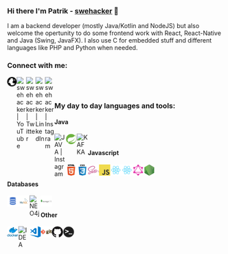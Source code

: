 ### Hi there I'm Patrik - [swehacker][website] 👋

I am a backend developer (mostly Java/Kotlin and NodeJS) but also welcome the opertunity to do some frontend work with React, React-Native and Java (Swing, JavaFX).
I also use C for embedded stuff and different languages like PHP and Python when needed.

### Connect with me:

[<img align="left" alt="swehacker.com" width="22px" src="https://raw.githubusercontent.com/iconic/open-iconic/master/svg/globe.svg" />][website]
[<img align="left" alt="swehacker | YouTube" width="22px" src="https://cdn.jsdelivr.net/npm/simple-icons@v3/icons/youtube.svg" />][youtube]
[<img align="left" alt="swehacker | Twitter" width="22px" src="https://cdn.jsdelivr.net/npm/simple-icons@v3/icons/twitter.svg" />][twitter]
[<img align="left" alt="swehacker | LinkedIn" width="22px" src="https://cdn.jsdelivr.net/npm/simple-icons@v3/icons/linkedin.svg" />][linkedin]
[<img align="left" alt="swehacker | Instagram" width="22px" src="https://cdn.jsdelivr.net/npm/simple-icons@v3/icons/instagram.svg" />][instagram]

<br />
<br />

### My day to day languages and tools:

#### Java

<img align="left" alt="JAVA | Instagram" width="26px" src="https://cdn.jsdelivr.net/npm/simple-icons@v3/icons/java.svg" />
<img align="left" alt="SPRING" width="26px" src="https://raw.githubusercontent.com/github/explore/80688e429a7d4ef2fca1e82350fe8e3517d3494d/topics/spring-boot/spring-boot.png" />
<img align="left" alt="KAFKA" width="26px" src="https://upload.wikimedia.org/wikipedia/commons/0/0a/Apache_kafka-icon.svg" />
<br />

#### Javascript

<img align="left" alt="HTML5" width="26px" src="https://raw.githubusercontent.com/github/explore/80688e429a7d4ef2fca1e82350fe8e3517d3494d/topics/html/html.png" />
<img align="left" alt="CSS3" width="26px" src="https://raw.githubusercontent.com/github/explore/80688e429a7d4ef2fca1e82350fe8e3517d3494d/topics/css/css.png" />
<img align="left" alt="Sass" width="26px" src="https://raw.githubusercontent.com/github/explore/80688e429a7d4ef2fca1e82350fe8e3517d3494d/topics/sass/sass.png" />
<img align="left" alt="JavaScript" width="26px" src="https://raw.githubusercontent.com/github/explore/80688e429a7d4ef2fca1e82350fe8e3517d3494d/topics/javascript/javascript.png" />
<img align="left" alt="React" width="26px" src="https://raw.githubusercontent.com/github/explore/80688e429a7d4ef2fca1e82350fe8e3517d3494d/topics/react/react.png" />
<img align="left" alt="React-Native" width="26px" src="https://raw.githubusercontent.com/github/explore/80688e429a7d4ef2fca1e82350fe8e3517d3494d/topics/react-native/react-native.png" />
<img align="left" alt="GraphQL" width="26px" src="https://raw.githubusercontent.com/github/explore/80688e429a7d4ef2fca1e82350fe8e3517d3494d/topics/graphql/graphql.png" />
<img align="left" alt="Node.js" width="26px" src="https://raw.githubusercontent.com/github/explore/80688e429a7d4ef2fca1e82350fe8e3517d3494d/topics/nodejs/nodejs.png" />
<br />

#### Databases

<img align="left" alt="SQL" width="26px" src="https://raw.githubusercontent.com/github/explore/80688e429a7d4ef2fca1e82350fe8e3517d3494d/topics/sql/sql.png" />
<img align="left" alt="MySQL" width="26px" src="https://raw.githubusercontent.com/github/explore/80688e429a7d4ef2fca1e82350fe8e3517d3494d/topics/mysql/mysql.png" />
<img align="left" alt="NEO4j" width="26px" src="https://avatars1.githubusercontent.com/u/201120?s=200&v=4" />
<img align="left" alt="MongoDB" width="26px" src="https://raw.githubusercontent.com/github/explore/80688e429a7d4ef2fca1e82350fe8e3517d3494d/topics/mongodb/mongodb.png" />
<br />

#### Other

<img align="left" alt="DOCKER" width="26px" src="https://raw.githubusercontent.com/github/explore/80688e429a7d4ef2fca1e82350fe8e3517d3494d/topics/docker/docker.png" />
<img align="left" alt="IDEA" width="26px" src="https://cdn.jsdelivr.net/npm/simple-icons@v3/icons/intellijidea.svg" />
<img align="left" alt="Visual Studio Code" width="26px" src="https://raw.githubusercontent.com/github/explore/80688e429a7d4ef2fca1e82350fe8e3517d3494d/topics/visual-studio-code/visual-studio-code.png" />
<img align="left" alt="Git" width="26px" src="https://raw.githubusercontent.com/github/explore/80688e429a7d4ef2fca1e82350fe8e3517d3494d/topics/git/git.png" />
<img align="left" alt="GitHub" width="26px" src="https://raw.githubusercontent.com/github/explore/78df643247d429f6cc873026c0622819ad797942/topics/github/github.png" />
<img align="left" alt="Terminal" width="26px" src="https://raw.githubusercontent.com/github/explore/80688e429a7d4ef2fca1e82350fe8e3517d3494d/topics/terminal/terminal.png" />
<br />

[website]: https://swehacker.com
[twitter]: https://twitter.com/patrikfalk_com
[youtube]: https://youtube.com/swehacker
[instagram]: https://instagram.com/swehacker
[linkedin]: https://linkedin.com/in/falkpatrik
